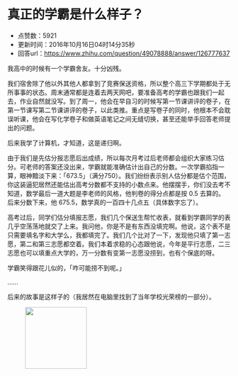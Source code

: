 # 真正的学霸是什么样子？
- 点赞数：5921
- 更新时间：2016年10月16日04时14分35秒
- 回答url：https://www.zhihu.com/question/49078888/answer/126777637
<body>
 <p data-pid="2Fxi3FDu">我高中的时候有一个学霸舍友。十分凶残。</p>
 <p data-pid="ColeWFQt">我们宿舍除了他以外其他人都拿到了竞赛保送资格，所以整个高三下学期都处于无所事事的状态。周末通常都是连着去两天网吧，要准备高考的学霸也跟我们一起去，作业自然就没写。到了周一，他会在早自习的时候写第一节课讲评的卷子，在第一节课写第二节课讲评的卷子，以此类推。重点是写卷子的同时，他根本不会耽误听课，他会在写化学卷子和做英语笔记之间无缝切换，甚至还能举手回答老师提出的问题。</p>
 <p data-pid="UF2-qUKx">后来我学了计算机，才知道，这是递归啊。</p>
 <p data-pid="Ds5CAJH-">由于我们是先估分报志愿后出成绩，所以每次月考过后老师都会组织大家练习估分。可老师的答案还没出来，学霸就能准确估计出自己的分数。一次学霸掐指一算，眼神黯淡下来：「673.5」（满分750）。我们纷纷表示别人估分都是估个范围，你这装逼犯居然还能估出高考分数都不支持的小数点来。他摆摆手，你们没去考不知道，数学最后一道大题是李老师的风格，他判卷的得分点都是按 0.5 去算的。后来分数下来，他 675.5，数学真的一百四十几点五（具体数字忘了）。</p>
 <p data-pid="SIJnRdqm">高考过后，同学们估分填报志愿，我们几个保送生帮忙收表，就看到学霸同学的表几乎空荡荡地就交了上来。我问他，你是不是有东西没填完啊。他说，这个表不是只需要填名字和大学么，我都填完了。我们几个比对了一下，发现他只填了第一志愿，第二和第三志愿都空着。我们本着求稳的心态跟他说，今年是平行志愿，二三志愿也可以填重点大学的，万一分数有变第一志愿没捞到，也有个保底的呀。</p>
 <p data-pid="Vpx3PhT-">学霸笑得跟花儿似的，「咋可能捞不到呢。」</p>
 <p data-pid="E3qHK7tg">……</p>
 <p data-pid="fQyWkU65">后来的故事是这样子的（我居然在电脑里找到了当年学校光荣榜的一部分）。</p>
 <figure>
  <img src="https://picx.zhimg.com/50/v2-f2e4dceaf3a8c1dc1089bd09a472c5db_720w.jpg?source=1940ef5c" data-rawwidth="139" data-rawheight="416" data-original-token="v2-f2e4dceaf3a8c1dc1089bd09a472c5db" class="content_image" width="139">
 </figure>
</body>